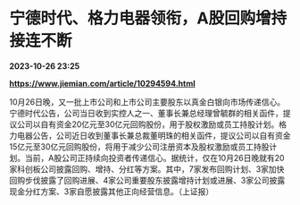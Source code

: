 # 宁德时代、格力电器领衔，A股回购增持接连不断

**2023-10-26 23:25**

**https://www.jiemian.com/article/10294594.html**

10月26日晚，又一批上市公司和上市公司主要股东以真金白银向市场传递信心。宁德时代公告，公司当日收到实控人之一、董事长兼总经理曾毓群的相关函件，提议公司以自有资金20亿元至30亿元回购股份，用于股权激励或员工持股计划。格力电器公告，公司近日收到董事长兼总裁董明珠的相关函件，提议公司以自有资金15亿元至30亿元回购股份，将用于减少公司注册资本及股权激励或员工持股计划。当前，A股公司正持续向投资者传递信心。据统计，仅在10月26日晚就有20家科创板公司披露回购、增持、分红等方案。其中，7家发布回购计划、3家加快回购步伐披露了回购进展、4家公司重要股东披露增持计划或进展、3家公司披露现金分红方案、3家自愿披露其他正向经营信息。（上证报）